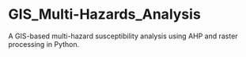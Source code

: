 # GIS_Multi-Hazards_Analysis
A GIS-based multi-hazard susceptibility analysis using AHP and raster processing in Python.
